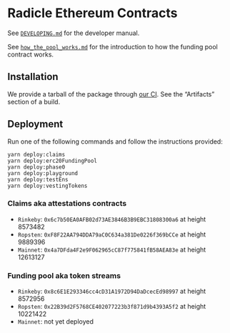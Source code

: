 # Radicle Ethereum Contracts

See [`DEVELOPING.md`](./DEVELOPING.md) for the developer manual.

See [`how_the_pool_works.md`](./docs/how_the_pool_works.md) for the introduction to
how the funding pool contract works.

## Installation

We provide a tarball of the package through [our
CI](https://buildkite.com/monadic/radicle-contracts). See the “Artifacts”
section of a build.

## Deployment

Run one of the following commands and follow the instructions provided:

    yarn deploy:claims
    yarn deploy:erc20FundingPool
    yarn deploy:phase0
    yarn deploy:playground
    yarn deploy:testEns
    yarn deploy:vestingTokens

### Claims aka attestations contracts

  - `Rinkeby`: `0x6c7b50EA0AFB02d73AE3846B3B9EBC31808300a6` at height 8573482
  - `Ropsten`: `0xF8F22AA794DDA79aC0C634a381De0226f369bCCe` at height 9889396
  - `Mainnet`: `0x4a7DFda4F2e9F062965cC87f775841fB58AEA83e` at height 12613127

### Funding pool aka token streams

  - `Rinkeby`: `0x8c6E1E293346cc4cD31A1972D94DaDcecEd98997` at height 8572956
  - `Ropsten`: `0x22B39d2F5768CE402077223b3f871d9b4393A5f2` at height 10221422
  - `Mainnet`: not yet deployed
